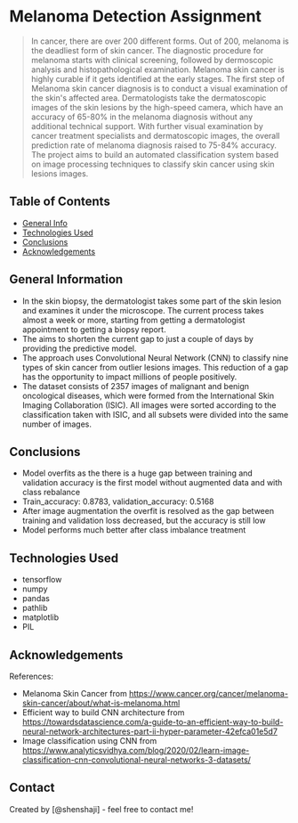 # Melanoma Detection Assignment
> In cancer, there are over 200 different forms. Out of 200, melanoma is the deadliest form of skin cancer. The diagnostic procedure for melanoma starts with clinical screening, followed by dermoscopic analysis and histopathological examination. Melanoma skin cancer is highly curable if it gets identified at the early stages. The first step of Melanoma skin cancer diagnosis is to conduct a visual examination of the skin's affected area. Dermatologists take the dermatoscopic images of the skin lesions by the high-speed camera, which have an accuracy of 65-80% in the melanoma diagnosis without any additional technical support. With further visual examination by cancer treatment specialists and dermatoscopic images, the overall prediction rate of melanoma diagnosis raised to 75-84% accuracy. The project aims to build an automated classification system based on image processing techniques to classify skin cancer using skin lesions images.


## Table of Contents
* [General Info](#general-information)
* [Technologies Used](#technologies-used)
* [Conclusions](#conclusions)
* [Acknowledgements](#acknowledgements)

<!-- You can include any other section that is pertinent to your problem -->

## General Information
- In the skin biopsy, the dermatologist takes some part of the skin lesion and examines it under the microscope. The current process takes almost a week or more, starting from getting a dermatologist appointment to getting a biopsy report.
- The aims to shorten the current gap to just a couple of days by providing the predictive model.
- The approach uses Convolutional Neural Network (CNN) to classify nine types of skin cancer from outlier lesions images. This reduction of a gap has the opportunity to impact millions of people positively.
- The dataset consists of 2357 images of malignant and benign oncological diseases, which were formed from the International Skin Imaging Collaboration (ISIC). All images were sorted according to the classification taken with ISIC, and all subsets were divided into the same number of images.

<!-- You don't have to answer all the questions - just the ones relevant to your project. -->

## Conclusions
- Model overfits as the there is a huge gap between training and validation accuracy is the first model without augmented data and with class rebalance
- Train_accuracy: 0.8783, validation_accuracy: 0.5168
- After image augmentation the overfit is resolved as the gap between training and validation loss decreased, but the accuracy is still low
- Model performs much better after class imbalance treatment

<!-- You don't have to answer all the questions - just the ones relevant to your project. -->


## Technologies Used
- tensorflow
- numpy
- pandas
- pathlib
- matplotlib
- PIL

<!-- As the libraries versions keep on changing, it is recommended to mention the version of library used in this project -->

## Acknowledgements
References:
- Melanoma Skin Cancer from https://www.cancer.org/cancer/melanoma-skin-cancer/about/what-is-melanoma.html
- Efficient way to build CNN architecture from https://towardsdatascience.com/a-guide-to-an-efficient-way-to-build-neural-network-architectures-part-ii-hyper-parameter-42efca01e5d7
- Image classification using CNN from https://www.analyticsvidhya.com/blog/2020/02/learn-image-classification-cnn-convolutional-neural-networks-3-datasets/


## Contact
Created by [@shenshaji] - feel free to contact me!


<!-- Optional -->
<!-- ## License -->
<!-- This project is open source and available under the [... License](). -->

<!-- You don't have to include all sections - just the one's relevant to your project -->
